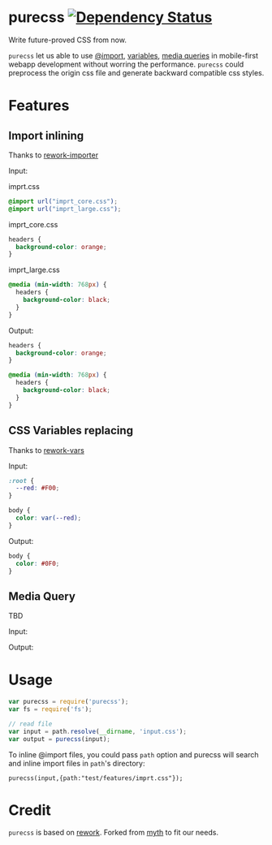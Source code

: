 purecss [![Dependency Status](https://david-dm.org/gasolin/purecss.svg)](https://david-dm.org/gasolin/purecss)
=======

Write future-proved CSS from now.

`purecss` let us able to use [@import](https://developer.mozilla.org/en-US/docs/Web/CSS/@import), [variables](https://developer.mozilla.org/en-US/docs/Web/CSS/Using_CSS_variables), [media queries](https://developer.mozilla.org/en-US/docs/Web/Guide/CSS/Media_queries) in mobile-first webapp development without worring the performance. `purecss` could preprocess the origin css file and generate backward compatible css styles.

Features
========

Import inlining
-----------------

Thanks to [rework-importer](https://github.com/simme/rework-importer)

Input:

imprt.css
```css
@import url("imprt_core.css");
@import url("imprt_large.css");
```

imprt_core.css
```css
headers {
  background-color: orange;
}
```

imprt_large.css
```css
@media (min-width: 768px) {
  headers {
    background-color: black;
  }
}
```

Output:
```css
headers {
  background-color: orange;
}

@media (min-width: 768px) {
  headers {
    background-color: black;
  }
}
```

CSS Variables replacing
--------------------------

Thanks to [rework-vars](https://github.com/visionmedia/rework-vars)

Input:

```css
:root {
  --red: #F00;
}

body {
  color: var(--red);
}
```

Output:

```css
body {
  color: #0F0;
}
```


Media Query
---------------

TBD

Input:


Output:


Usage
========

```js
var purecss = require('purecss');
var fs = require('fs');

// read file
var input = path.resolve(__dirname, 'input.css');
var output = purecss(input);
```

To inline @import files, you could pass `path` option and purecss will search and inline import files in `path`'s directory:

```
purecss(input,{path:"test/features/imprt.css"});
```

Credit
========
`purecss` is based on [rework](https://github.com/reworkcss/rework).
Forked from [myth](https://github.com/segmentio/myth) to fit our needs.
